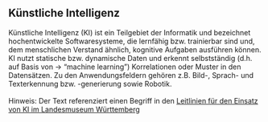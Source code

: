 ## Künstliche Intelligenz
Künstliche Intelligenz (KI) ist ein Teilgebiet der Informatik und bezeichnet hochentwickelte Softwaresysteme, die lernfähig bzw. trainierbar sind und, dem menschlichen Verstand ähnlich, kognitive Aufgaben ausführen können. KI nutzt statische bzw. dynamische Daten und erkennt selbstständig (d.h. auf Basis von -> “machine learning”) Korrelationen oder Muster in den Datensätzen. Zu den Anwendungsfeldern gehören z.B. Bild-, Sprach- und Texterkennung bzw. -generierung sowie Robotik.
</br></br>
Hinweis: Der Text referenziert einen Begriff in den [Leitlinien für den Einsatz von KI im Landesmuseum Württemberg](01_Leitlinien.md)
